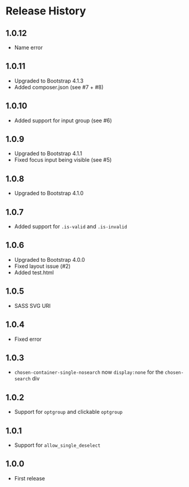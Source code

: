 # Release History

## 1.0.12

* Name error

## 1.0.11

* Upgraded to Bootstrap 4.1.3
* Added composer.json (see #7 + #8)

## 1.0.10

* Added support for input group (see #6)

## 1.0.9

* Upgraded to Bootstrap 4.1.1
* Fixed focus input being visible (see #5)

## 1.0.8

* Upgraded to Bootstrap 4.1.0

## 1.0.7

* Added support for `.is-valid` and `.is-invalid`

## 1.0.6

* Upgraded to Bootstrap 4.0.0
* Fixed layout issue (#2)
* Added test.html

## 1.0.5

* SASS SVG URI

## 1.0.4

* Fixed error

## 1.0.3

* `chosen-container-single-nosearch` now `display:none` for the `chosen-search` div

## 1.0.2

* Support for `optgroup` and clickable `optgroup`

## 1.0.1

* Support for `allow_single_deselect`

## 1.0.0

* First release
